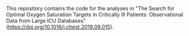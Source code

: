 This repository contains the code for the analyses in "The Search for Optimal Oxygen Saturation Targets in Critically Ill Patients: Observational Data from Large ICU Databases" (https://doi.org/10.1016/j.chest.2019.09.015).
